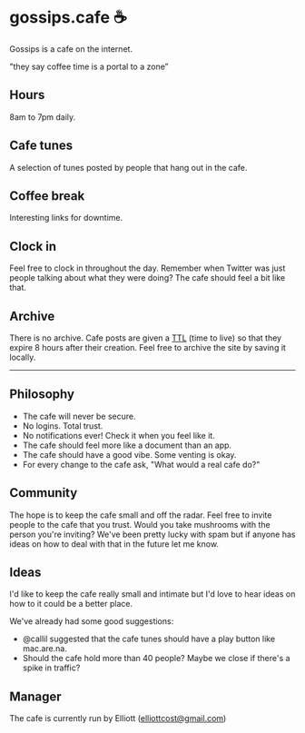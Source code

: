 # gossips.cafe ☕️

Gossips is a cafe on the internet.

"they say coffee time is a portal to a zone”

## Hours
8am to 7pm daily.

## Cafe tunes
A selection of tunes posted by people that hang out in the cafe.

## Coffee break
Interesting links for downtime.

## Clock in
Feel free to clock in throughout the day. Remember when Twitter was just people talking about what they were doing? The cafe should feel a bit like that.

## Archive
There is no archive. Cafe posts are given a [TTL](https://docs.mongodb.com/manual/tutorial/expire-data/) (time to live) so that they expire 8 hours after their creation. Feel free to archive the site by saving it locally.

---

## Philosophy
- The cafe will never be secure.
- No logins. Total trust.
- No notifications ever! Check it when you feel like it.
- The cafe should feel more like a document than an app.
- The cafe should have a good vibe. Some venting is okay.
- For every change to the cafe ask, "What would a real cafe do?"

## Community
The hope is to keep the cafe small and off the radar. Feel free to invite people to the cafe that you trust. Would you take mushrooms with the person you're inviting? We've been pretty lucky with spam but if anyone has ideas on how to deal with that in the future let me know.

## Ideas
I'd like to keep the cafe really small and intimate but I'd love to hear ideas on how to it could be a better place.

We've already had some good suggestions:
- @callil suggested that the cafe tunes should have a play button like mac.are.na.
- Should the cafe hold more than 40 people? Maybe we close if there's a spike in traffic?

## Manager
The cafe is currently run by Elliott (elliottcost@gmail.com)



